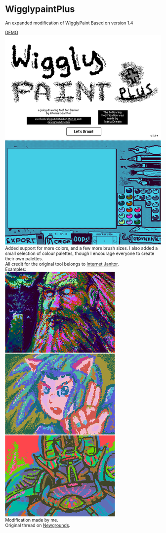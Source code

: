 # WigglypaintPlus
An expanded modification of WigglyPaint
Based on version 1.4
<div>
<a href="https://icarusdreamx0.github.io/WigglypaintPlus" target="_blank" rel="noopener noreferrer">DEMO</a>
</div>
<div>
<img src="https://github.com/IcarusDreamX0/WigglypaintPlus/blob/main/Examples/thumbA.gif">
<img src="https://github.com/IcarusDreamX0/WigglypaintPlus/blob/main/Examples/ThumbB.gif">
</div>
Added support for more colors, and a few more brush sizes.
I also added a small selection of colour palettes, though I encourage everyone to create their own palettes.
<div>
All credit for the original tool belongs to <a href="https://internet-janitor.itch.io/wigglypaint" target="_blank" rel="noopener noreferrer"> Internet Janitor</a>.
</div>
Examples:
<div>
<img src="https://github.com/IcarusDreamX0/WigglypaintPlus/blob/main/Examples/oldmage.gif">
</div>
<div>
<img src="https://github.com/IcarusDreamX0/WigglypaintPlus/blob/main/Examples/animu.gif">
</div>
<div>
<img src="https://github.com/IcarusDreamX0/WigglypaintPlus/blob/main/Examples/1000son.gif">
</div>
<div>
Modification made by me.
</div>
Original thread on <a href="https://www.newgrounds.com/bbs/topic/1550876/1" target="_blank" rel="noopener noreferrer">Newgrounds</a>.
